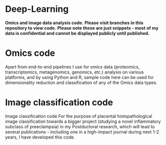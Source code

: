 # Deep-Learning
**Omics and image data analysis code.**
**Please visit branches in this repository to view code.**
**Please note these are just snippets - most of my data is confidential and cannot be displayed publicly until published.**

# Omics code
Apart from end-to-end pipelines I use for omics data (proteomics, transcriptomics, metagenomics, genomics, etc.) analysis on various platforms, and by using Python and R, sample code here can be used for dimensionality reduction and classification of any of the Omics data types.

# Image classification code
Image classification code For the purpose of placental histopathological image classification towards a bigger project (studying a novel inflammatory subclass of preeclampsia) in my Postdoctoral research, which will lead to several publications - including one in a high-impact journal during next 1-2 years, I have developed this code.
